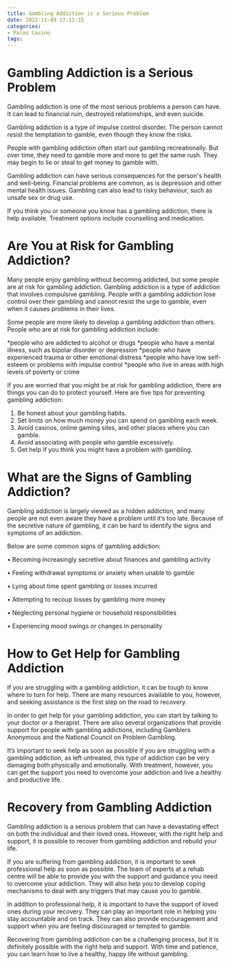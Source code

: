 ```yaml
---
title: Gambling Addiction is a Serious Problem
date: 2022-11-09 17:11:15
categories:
- Palms Casino
tags:
---
```



#  Gambling Addiction is a Serious Problem

Gambling addiction is one of the most serious problems a person can have. It can lead to financial ruin, destroyed relationships, and even suicide.

Gambling addiction is a type of impulse control disorder. The person cannot resist the temptation to gamble, even though they know the risks.

People with gambling addiction often start out gambling recreationally. But over time, they need to gamble more and more to get the same rush. They may begin to lie or steal to get money to gamble with.

Gambling addiction can have serious consequences for the person's health and well-being. Financial problems are common, as is depression and other mental health issues. Gambling can also lead to risky behaviour, such as unsafe sex or drug use.

If you think you or someone you know has a gambling addiction, there is help available. Treatment options include counselling and medication.

#  Are You at Risk for Gambling Addiction?

Many people enjoy gambling without becoming addicted, but some people are at risk for gambling addiction. Gambling addiction is a type of addiction that involves compulsive gambling. People with a gambling addiction lose control over their gambling and cannot resist the urge to gamble, even when it causes problems in their lives.

Some people are more likely to develop a gambling addiction than others. People who are at risk for gambling addiction include:

*people who are addicted to alcohol or drugs
*people who have a mental illness, such as bipolar disorder or depression
*people who have experienced trauma or other emotional distress
*people who have low self-esteem or problems with impulse control
*people who live in areas with high levels of poverty or crime

If you are worried that you might be at risk for gambling addiction, there are things you can do to protect yourself. Here are five tips for preventing gambling addiction:

1. Be honest about your gambling habits.
2. Set limits on how much money you can spend on gambling each week. 
3. Avoid casinos, online gaming sites, and other places where you can gamble. 
4. Avoid associating with people who gamble excessively. 
5. Get help if you think you might have a problem with gambling.

#  What are the Signs of Gambling Addiction?

Gambling addiction is largely viewed as a hidden addiction, and many people are not even aware they have a problem until it’s too late. Because of the secretive nature of gambling, it can be hard to identify the signs and symptoms of an addiction.

Below are some common signs of gambling addiction:

• Becoming increasingly secretive about finances and gambling activity

• Feeling withdrawal symptoms or anxiety when unable to gamble

• Lying about time spent gambling or losses incurred

• Attempting to recoup losses by gambling more money

• Neglecting personal hygiene or household responsibilities

• Experiencing mood swings or changes in personality

#  How to Get Help for Gambling Addiction

If you are struggling with a gambling addiction, it can be tough to know where to turn for help. There are many resources available to you, however, and seeking assistance is the first step on the road to recovery.

In order to get help for your gambling addiction, you can start by talking to your doctor or a therapist. There are also several organizations that provide support for people with gambling addictions, including Gamblers Anonymous and the National Council on Problem Gambling.

It’s important to seek help as soon as possible if you are struggling with a gambling addiction, as left untreated, this type of addiction can be very damaging both physically and emotionally. With treatment, however, you can get the support you need to overcome your addiction and live a healthy and productive life.

#  Recovery from Gambling Addiction

Gambling addiction is a serious problem that can have a devastating effect on both the individual and their loved ones. However, with the right help and support, it is possible to recover from gambling addiction and rebuild your life.

If you are suffering from gambling addiction, it is important to seek professional help as soon as possible. The team of experts at a rehab centre will be able to provide you with the support and guidance you need to overcome your addiction. They will also help you to develop coping mechanisms to deal with any triggers that may cause you to gamble.

 In addition to professional help, it is important to have the support of loved ones during your recovery. They can play an important role in helping you stay accountable and on track. They can also provide encouragement and support when you are feeling discouraged or tempted to gamble.

Recovering from gambling addiction can be a challenging process, but it is definitely possible with the right help and support. With time and patience, you can learn how to live a healthy, happy life without gambling.